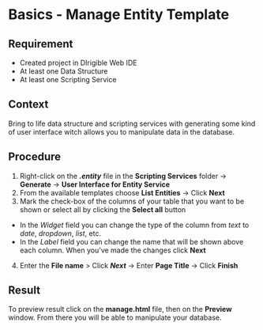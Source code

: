 # Basics - Manage Entity Template

## Requirement

* Created project in DIrigible Web IDE
* At least one Data Structure
* At least one Scripting Service

## Context

Bring to life data structure and scripting services with generating some kind of user interface witch allows you to manipulate data in the database.

## Procedure

1. Right-click on the __*.entity*__ file in the **Scripting Services** folder -> **Generate** -> **User Interface for Entity Service**
2. From the available templates choose  **List Entities** -> Click **Next**
3. Mark the check-box of the columns of your table that  you want to be shown or select all by clicking the **Select all** button
* In the *Widget* field you can change the type of the column from *text* to *date*, *dropdown*, *list*, etc.
* In the *Label* field you can change the name that will be shown above each column.
  When you've made the changes click **Next**

4. Enter the **File name**  > Click __*Next*__ -> Enter **Page Title** -> Click **Finish**

## Result

To preview result click on the **manage.html** file, then on the **Preview** window. From there you will be able to manipulate your database.